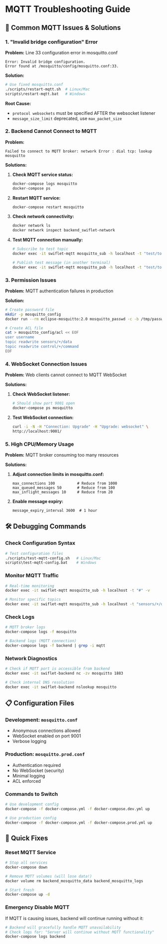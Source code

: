 # MQTT Troubleshooting Guide

## 🚨 Common MQTT Issues & Solutions

### 1. "Invalid bridge configuration" Error

**Problem:** Line 33 configuration error in mosquitto.conf

```
Error: Invalid bridge configuration.
Error found at /mosquitto/config/mosquitto.conf:33.
```

**Solution:**

```bash
# Use fixed mosquitto.conf
./scripts/restart-mqtt.sh  # Linux/Mac
scripts\restart-mqtt.bat   # Windows
```

**Root Cause:**

- `protocol websockets` must be specified AFTER the websocket listener
- `message_size_limit` deprecated, use `max_packet_size`

### 2. Backend Cannot Connect to MQTT

**Problem:**

```
Failed to connect to MQTT broker: network Error : dial tcp: lookup mosquitto
```

**Solutions:**

1. **Check MQTT service status:**

   ```bash
   docker-compose logs mosquitto
   docker-compose ps
   ```

2. **Restart MQTT service:**

   ```bash
   docker-compose restart mosquitto
   ```

3. **Check network connectivity:**

   ```bash
   docker network ls
   docker network inspect backend_swiflet-network
   ```

4. **Test MQTT connection manually:**

   ```bash
   # Subscribe to test topic
   docker exec -it swiflet-mqtt mosquitto_sub -h localhost -t "test/topic"

   # Publish test message (in another terminal)
   docker exec -it swiflet-mqtt mosquitto_pub -h localhost -t "test/topic" -m "Hello"
   ```

### 3. Permission Issues

**Problem:** MQTT authentication failures in production

**Solution:**

```bash
# Create password file
mkdir -p mosquitto_config
docker run --rm eclipse-mosquitto:2.0 mosquitto_passwd -c -b /tmp/passwd username password > mosquitto_config/passwd

# Create ACL file
cat > mosquitto_config/acl << EOF
user username
topic readwrite sensors/+/data
topic readwrite control/+/command
EOF
```

### 4. WebSocket Connection Issues

**Problem:** Web clients cannot connect to MQTT WebSocket

**Solutions:**

1. **Check WebSocket listener:**

   ```bash
   # Should show port 9001 open
   docker-compose ps mosquitto
   ```

2. **Test WebSocket connection:**
   ```bash
   curl -i -N -H "Connection: Upgrade" -H "Upgrade: websocket" \
   http://localhost:9001/
   ```

### 5. High CPU/Memory Usage

**Problem:** MQTT broker consuming too many resources

**Solutions:**

1. **Adjust connection limits in mosquitto.conf:**

   ```properties
   max_connections 100          # Reduce from 1000
   max_queued_messages 50       # Reduce from 100
   max_inflight_messages 10     # Reduce from 20
   ```

2. **Enable message expiry:**
   ```properties
   message_expiry_interval 3600  # 1 hour
   ```

## 🛠️ Debugging Commands

### Check Configuration Syntax

```bash
# Test configuration files
./scripts/test-mqtt-config.sh   # Linux/Mac
scripts\test-mqtt-config.bat    # Windows
```

### Monitor MQTT Traffic

```bash
# Real-time monitoring
docker exec -it swiflet-mqtt mosquitto_sub -h localhost -t "#" -v

# Monitor specific topics
docker exec -it swiflet-mqtt mosquitto_sub -h localhost -t "sensors/+/data" -v
```

### Check Logs

```bash
# MQTT broker logs
docker-compose logs -f mosquitto

# Backend logs (MQTT connection)
docker-compose logs -f backend | grep -i mqtt
```

### Network Diagnostics

```bash
# Check if MQTT port is accessible from backend
docker exec -it swiflet-backend nc -zv mosquitto 1883

# Check internal DNS resolution
docker exec -it swiflet-backend nslookup mosquitto
```

## 📋 Configuration Files

### Development: `mosquitto.conf`

- Anonymous connections allowed
- WebSocket enabled on port 9001
- Verbose logging

### Production: `mosquitto.prod.conf`

- Authentication required
- No WebSocket (security)
- Minimal logging
- ACL enforced

### Commands to Switch

```bash
# Use development config
docker-compose -f docker-compose.yml -f docker-compose.dev.yml up

# Use production config
docker-compose -f docker-compose.yml -f docker-compose.prod.yml up
```

## 🚀 Quick Fixes

### Reset MQTT Service

```bash
# Stop all services
docker-compose down

# Remove MQTT volumes (will lose data!)
docker volume rm backend_mosquitto_data backend_mosquitto_logs

# Start fresh
docker-compose up -d
```

### Emergency Disable MQTT

If MQTT is causing issues, backend will continue running without it:

```bash
# Backend will gracefully handle MQTT unavailability
# Check logs for: "Server will continue without MQTT functionality"
docker-compose logs backend
```
